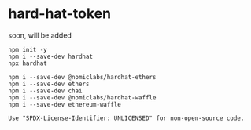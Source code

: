 # hard-hat-token
soon, will be added 



    npm init -y
    npm i --save-dev hardhat 
    npx hardhat

    npm i --save-dev @nomiclabs/hardhat-ethers
    npm i --save-dev ethers
    npm i --save-dev chai
    npm i --save-dev @nomiclabs/hardhat-waffle
    npm i --save-dev ethereum-waffle
    
    Use "SPDX-License-Identifier: UNLICENSED" for non-open-source code.